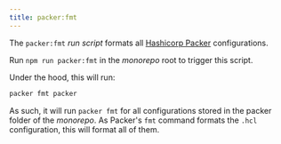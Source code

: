 ```yaml
---
title: packer:fmt
---
```


The `packer:fmt` _run script_ formats all
[Hashicorp Packer](https://packer.io/) configurations.

Run `npm run packer:fmt` in the _monorepo_ root to trigger this script.

Under the hood, this will run:

```sh title="Terminal"
packer fmt packer
```

As such, it will run `packer fmt` for all configurations stored in
the <RepoFile>packer</RepoFile> folder of the _monorepo_.
As Packer's `fmt` command formats the `.hcl` configuration, this will
format all of them.

